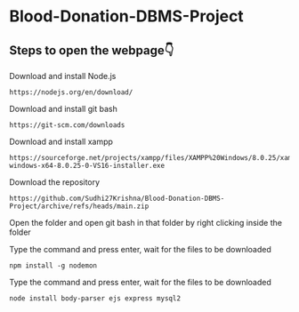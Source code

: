 # Blood-Donation-DBMS-Project
## Steps to open the webpage👇
Download and install Node.js
```
https://nodejs.org/en/download/
```
Download and install git bash
```
https://git-scm.com/downloads
```
Download and install xampp
```
https://sourceforge.net/projects/xampp/files/XAMPP%20Windows/8.0.25/xampp-windows-x64-8.0.25-0-VS16-installer.exe
```
Download the repository
```
https://github.com/Sudhi27Krishna/Blood-Donation-DBMS-Project/archive/refs/heads/main.zip
```
Open the folder and open git bash in that folder by right clicking inside the folder

Type the command and press enter, wait for the files to be downloaded
```
npm install -g nodemon
```
Type the command and press enter, wait for the files to be downloaded
```
node install body-parser ejs express mysql2
```

